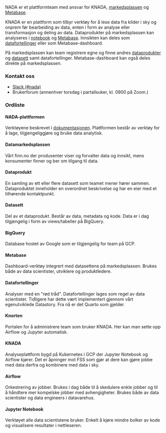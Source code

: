 NADA er et plattformteam med ansvar for KNADA, [markedsplassen](https://data.intern.nav.no) og [Metabase](analyse/metabase.md).

KNADA er en plattform som tilbyr verktøy for å lese data fra kilder i sky og onprem før bearbeiding av data, enten i form av analyse eller transformasjon og deling av data.
Dataprodukter på markedsplassen kan analyseres i [notebook](analyse/notebook/index.md) og [Metabase](analyse/metabase.md).
Innsikten kan deles som [datafortellinger](analyse/datafortellinger.md) eller som Metabase-dashboard.

På markedsplassen kan team registrere egne og finne andres [dataprodukter](dataprodukter/dataprodukt.md) og [datasett](dataprodukter/dataprodukt.md#hva-er-et-datasett) samt datafortellinger.
Metabase-dashboard kan også deles direkte på markedsplassen.

### Kontakt oss

* [Slack (#nada)](https://nav-it.slack.com/archives/CGRMQHT50)
* Brukerforum (annenhver torsdag i partallsuker, kl. 0900 på Zoom.)

### Ordliste
#### NADA-plattformen 
Verktøyene beskrevet i [dokumentasjonen](docs.knada.io). Plattformen består av verktøy for å lage, tilgjengeliggjøre og bruke data analytisk.

#### Datamarkedsplassen 
Vårt finn.no der produsenter viser og forvalter data og innsikt, mens konsumenter finner og ber om tilgang til data.

#### Dataprodukt 
En samling av ett eller flere datasett som teamet mener hører sammen. Dataproduktet inneholder en overordnet beskrivelse og har en eier med et tilhørende kontaktpunkt.

#### Datasett 
Del av et dataprodukt. Består av data, metadata og kode. Data er i dag tilgjengelig i form av views/tabeller på BigQuery.

#### BigQuery
Database hostet av Google som er tilgjengelig for team på GCP. 

#### Metabase
Dashboard-verktøy integrert med datasettene på markedsplassen. Brukes både av data scientister, utviklere og produktledere.

#### Datafortellinger 
Analyser med en "rød tråd". Datafortellinger lages som regel av data scientister. Tidligere har dette vært implementert gjennom vårt egenutviklede Datastory. Fra nå er det Quarto som gjelder.

#### Knorten
Portalen for å administrere team som bruker KNADA. Her kan man sette opp Airflow og Jupyter automatisk.

#### KNADA 
Analyseplattform bygd på Kubernetes i GCP der Jupyter Notebook og Airflow kjører. Det er åpninger mot FSS som gjør at dere kan gjøre jobbe med data derfra og kombinere med data i sky.

#### Airflow
Orkestrering av jobber. Brukes i dag både til å skedulere enkle jobber og til å håndtere mer kompelske jobber med avhengigheter. Brukes både av data scientister og data engineers i datavarehus.

#### Jupyter Notebook 
Verktøyet alle data scientistene bruker. Enkelt å kjøre mindre bolker av kode og visualisere resultater i nettleseren.